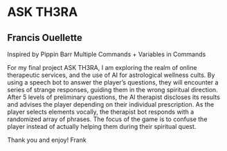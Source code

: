 # ASK TH3RA
## Francis Ouellette

Inspired by Pippin Barr
Multiple Commands + Variables in Commands

For my final project ASK TH3RA, I am exploring the realm of online therapeutic services, and the use of AI for astrological wellness cults. By using a speech bot to answer the player’s questions, they will encounter a series of strange responses, guiding them in the wrong spiritual direction. After 5 levels of preliminary questions, the AI therapist discloses its results and advises the player depending on their individual prescription. As the player selects elements vocally, the therapist bot responds with a randomized array of phrases. The focus of the game is to confuse the player instead of actually helping them during their spiritual quest. 

Thank you and enjoy!
Frank